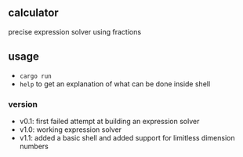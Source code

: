 ## calculator
precise expression solver using fractions

## usage
- `cargo run`     
- `help` to get an explanation of what can be done inside shell

### version
- v0.1: first failed attempt at building an expression solver
- v1.0: working expression solver
- v1.1: added a basic shell and added support for limitless dimension numbers
